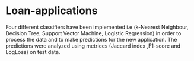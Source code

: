 # Loan-applications
Four different classifiers have been implemented i.e (k-Nearest Neighbour, Decision Tree, Support Vector Machine, Logistic Regression) in order to process the data and to make predictions for the new application. The predictions were analyzed using metrices (Jaccard index ,F1-score and LogLoss)  on test data.
